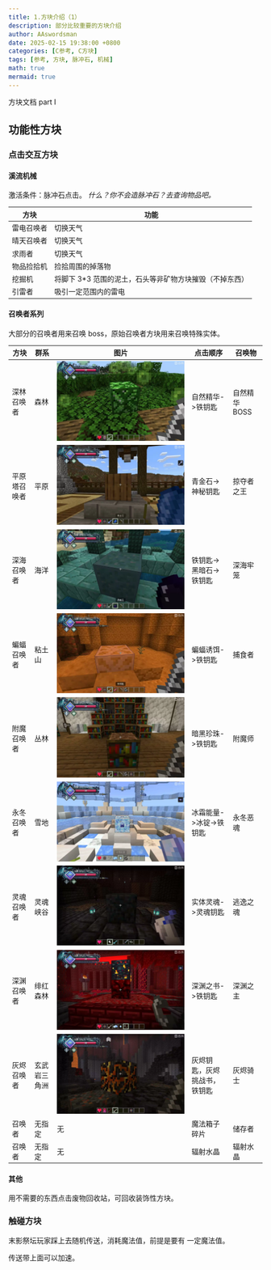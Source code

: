 ```yaml
---
title: 1.方块介绍（1）
description: 部分比较重要的方块介绍
author: AAswordsman
date: 2025-02-15 19:38:00 +0800
categories: [C参考, C方块]
tags: [参考, 方块, 脉冲石, 机械]
math: true
mermaid: true
---
```


方块文档 part I

## 功能性方块

### 点击交互方块

#### 溪流机械

激活条件：脉冲石点击。
_什么？你不会造脉冲石？去查询物品吧。_

| 方块       | 功能                                                     |
| ---------- | -------------------------------------------------------- |
| 雷电召唤者 | 切换天气                                                 |
| 晴天召唤者 | 切换天气                                                 |
| 求雨者     | 切换天气                                                 |
| 物品捡拾机 | 捡拾周围的掉落物                                         |
| 挖掘机     | 将脚下 3\*3 范围的泥土，石头等非矿物方块摧毁（不掉东西） |
| 引雷者     | 吸引一定范围内的雷电                                     |

#### 召唤者系列

大部分的召唤者用来召唤 boss，原始召唤者方块用来召唤特殊实体。

| 方块         | 群系         | 图片                                                                     | 点击顺序                     | 召唤物        |
| ------------ | ------------ | ------------------------------------------------------------------------ | ---------------------------- | ------------- |
| 深林召唤者   | 森林         | ![alt text](/images/post/2025-02-15-referrence-blocks-part1/image.png)   | 自然精华->铁钥匙             | 自然精华 BOSS |
| 平原塔召唤者 | 平原         | ![alt text](/images/post/2025-02-15-referrence-blocks-part1/image-1.png) | 青金石->神秘钥匙             | 掠夺者之王    |
| 深海召唤者   | 海洋         | ![alt text](/images/post/2025-02-15-referrence-blocks-part1/image-2.png) | 铁钥匙->黑暗石->铁钥匙       | 深海牢笼      |
| 蝙蝠召唤者   | 粘土山       | ![alt text](/images/post/2025-02-15-referrence-blocks-part1/image-3.png) | 蝙蝠诱饵->铁钥匙             | 捕食者        |
| 附魔召唤者   | 丛林         | ![alt text](/images/post/2025-02-15-referrence-blocks-part1/image-4.png) | 暗黑珍珠->铁钥匙             | 附魔师        |
| 永冬召唤者   | 雪地         | ![alt text](/images/post/2025-02-15-referrence-blocks-part1/image-5.png) | 冰霜能量->冰锭->铁钥匙       | 永冬恶魂      |
| 灵魂召唤者   | 灵魂峡谷     | ![alt text](/images/post/2025-02-15-referrence-blocks-part1/image-6.png) | 实体灵魂->灵魂钥匙           | 逃逸之魂      |
| 深渊召唤者   | 绯红森林     | ![alt text](/images/post/2025-02-15-referrence-blocks-part1/image-7.png) | 深渊之书->铁钥匙             | 深渊之主      |
| 灰烬召唤者   | 玄武岩三角洲 | ![alt text](/images/post/2025-02-15-referrence-blocks-part1/image-8.png) | 灰烬钥匙，灰烬挑战书，铁钥匙 | 灰烬骑士      |
| 召唤者       | 无指定       | 无                                                                       | 魔法箱子碎片                 | 储存者        |
| 召唤者       | 无指定       | 无                                                                       | 辐射水晶                     | 辐射水晶      |

#### 其他

用不需要的东西点击废物回收站，可回收装饰性方块。

### 触碰方块

末影祭坛玩家踩上去随机传送，消耗魔法值，前提是要有 一定魔法值。

传送带上面可以加速。
